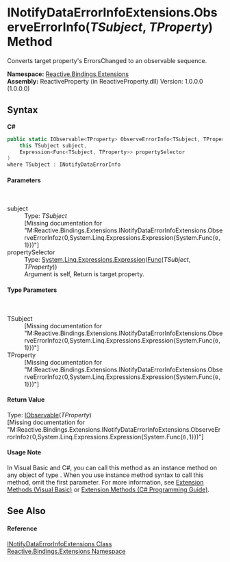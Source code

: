 # INotifyDataErrorInfoExtensions.ObserveErrorInfo(*TSubject*, *TProperty*) Method 
 

Converts target property's ErrorsChanged to an observable sequence.

**Namespace:**&nbsp;<a href="a9fb9c90-d2dd-7420-ec9a-3084892a7996">Reactive.Bindings.Extensions</a><br />**Assembly:**&nbsp;ReactiveProperty (in ReactiveProperty.dll) Version: 1.0.0.0 (1.0.0.0)

## Syntax

**C#**<br />
``` C#
public static IObservable<TProperty> ObserveErrorInfo<TSubject, TProperty>(
	this TSubject subject,
	Expression<Func<TSubject, TProperty>> propertySelector
)
where TSubject : INotifyDataErrorInfo

```


#### Parameters
&nbsp;<dl><dt>subject</dt><dd>Type: *TSubject*<br />\[Missing <param name="subject"/> documentation for "M:Reactive.Bindings.Extensions.INotifyDataErrorInfoExtensions.ObserveErrorInfo``2(``0,System.Linq.Expressions.Expression{System.Func{``0,``1}})"\]</dd><dt>propertySelector</dt><dd>Type: <a href="http://msdn2.microsoft.com/en-us/library/bb335710" target="_blank">System.Linq.Expressions.Expression</a>(<a href="http://msdn2.microsoft.com/en-us/library/bb549151" target="_blank">Func</a>(*TSubject*, *TProperty*))<br />Argument is self, Return is target property.</dd></dl>

#### Type Parameters
&nbsp;<dl><dt>TSubject</dt><dd>\[Missing <typeparam name="TSubject"/> documentation for "M:Reactive.Bindings.Extensions.INotifyDataErrorInfoExtensions.ObserveErrorInfo``2(``0,System.Linq.Expressions.Expression{System.Func{``0,``1}})"\]</dd><dt>TProperty</dt><dd>\[Missing <typeparam name="TProperty"/> documentation for "M:Reactive.Bindings.Extensions.INotifyDataErrorInfoExtensions.ObserveErrorInfo``2(``0,System.Linq.Expressions.Expression{System.Func{``0,``1}})"\]</dd></dl>

#### Return Value
Type: <a href="http://msdn2.microsoft.com/en-us/library/dd990377" target="_blank">IObservable</a>(*TProperty*)<br />\[Missing <returns> documentation for "M:Reactive.Bindings.Extensions.INotifyDataErrorInfoExtensions.ObserveErrorInfo``2(``0,System.Linq.Expressions.Expression{System.Func{``0,``1}})"\]

#### Usage Note
In Visual Basic and C#, you can call this method as an instance method on any object of type . When you use instance method syntax to call this method, omit the first parameter. For more information, see <a href="http://msdn.microsoft.com/en-us/library/bb384936.aspx">Extension Methods (Visual Basic)</a> or <a href="http://msdn.microsoft.com/en-us/library/bb383977.aspx">Extension Methods (C# Programming Guide)</a>.

## See Also


#### Reference
<a href="f7ad1383-5f2f-9860-9c51-523818246382">INotifyDataErrorInfoExtensions Class</a><br /><a href="a9fb9c90-d2dd-7420-ec9a-3084892a7996">Reactive.Bindings.Extensions Namespace</a><br />